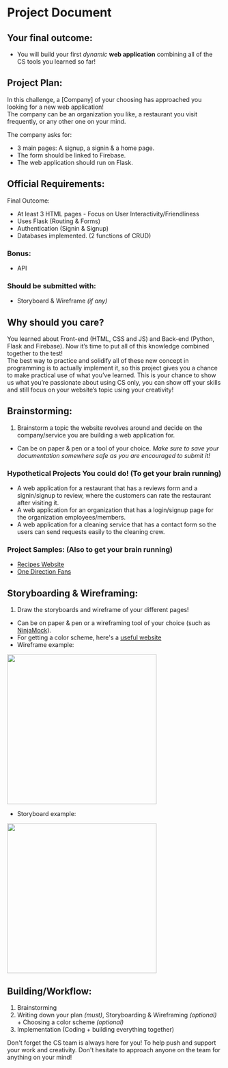 # Project Document



## Your final outcome:
- You will build your first *dynamic* **web application** combining all of the CS tools you learned so far!


## Project Plan:
In this challenge, a [Company] of your choosing has approached you looking for a new web application!  
The company can be an organization you like, a restaurant you visit frequently, or any other one on your mind.  

The company asks for: 
- 3 main pages: A signup, a signin & a home page.
- The form should be linked to Firebase.
- The web application should run on Flask.



## Official Requirements:
Final Outcome:
- At least 3 HTML pages - Focus on User Interactivity/Friendliness 
- Uses Flask (Routing & Forms)
- Authentication (Signin & Signup)
- Databases implemented. (2 functions of CRUD)


### Bonus:
- API

### Should be submitted with: 
- Storyboard & Wireframe *(if any)*



## Why should you care?
You learned about Front-end (HTML, CSS and JS) and Back-end (Python, Flask and Firebase). Now it’s time to put all of this knowledge combined together to the test!  
The best way to practice and solidify all of these new concept in programming is to actually implement it, so this project gives you a chance to make practical use of what you’ve learned.
This is your chance to show us what you’re passionate about using CS only, you can show off your skills and still focus on your website’s topic using your creativity!   


## Brainstorming:  
1. Brainstorm a topic the website revolves around and decide on the company/service you are building a web application for.
- Can be on paper & pen or a tool of your choice. *Make sure to save your documentation somewhere safe as you are encouraged to submit it!*

### Hypothetical Projects You could do! (To get your brain running)
+ A web application for a restaurant that has a reviews form and a signin/signup to review, where the customers can rate the restaurant after visiting it.
+ A web application for an organization that has a login/signup page for the organization employees/members.
+ A web application for a cleaning service that has a contact form so the users can send requests easily to the cleaning crew.


### Project Samples: (Also to get your brain running)
- [Recipes Website](https://meet-cs-project-2020.herokuapp.com/)
- [One Direction Fans](https://directioner.herokuapp.com/)  


## Storyboarding & Wireframing:
1. Draw the storyboards and wireframe of your different pages!  
- Can be on paper & pen or a wireframing tool of your choice (such as [NinjaMock](https://ninjamock.com/)).
- For getting a color scheme, here's a [useful website](https://coolors.co/)  
- Wireframe example:
<img src="https://lh3.googleusercontent.com/7lqo2S5GBmY2UITQFdUeSVWR0XAche0gWqcqvkxJhdHAUCnHHDt4WfpHnhmYOqxQBsOCiFp88EMtnaNJ6uQ6TYEvvuEP2UKakQPjoQlH2ZTDeyzHfdwI1pXNQ2-xVGjlC2KAs4Z8mg" width="350">  

- Storyboard example:  
<img src="https://i.pinimg.com/originals/16/99/80/169980c1c89268b8e6b8a506e5bfee91.jpg" width="350">


## Building/Workflow:
1. Brainstorming
2. Writing down your plan *(must)*, Storyboarding & Wireframing *(optional)* + Choosing a color scheme *(optional)*
3. Implementation (Coding + building everything together)
  



Don't forget the CS team is always here for you! To help push and support your work and creativity. Don't hesitate to approach anyone on the team for anything on your mind!
